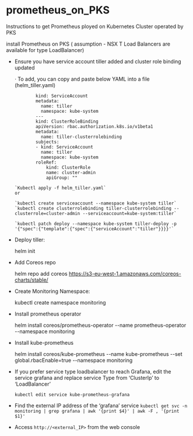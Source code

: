 # prometheus_on_PKS
Instructions to get Prometheus ployed on Kubernetes Cluster operated by PKS

install Prometheus on PKS ( assumption - NSX T Load Balancers are available for type LoadBalancer)


* Ensure you have service account tiller added and cluster role binding updated
 
	· To add, you can copy and paste below YAML into a file (helm_tiller.yaml)
	```yaml\apiVersion: v1
            kind: ServiceAccount
            metadata:
              name: tiller
              namespace: kube-system
            ---
            kind: ClusterRoleBinding
            apiVersion: rbac.authorization.k8s.io/v1beta1
            metadata:
              name: tiller-clusterrolebinding
            subjects:
            - kind: ServiceAccount
              name: tiller
              namespace: kube-system
            roleRef:
                kind: ClusterRole
                name: cluster-admin
                apiGroup: ""
 
  `Kubectl apply -f helm_tiller.yaml` 
  or 
  
	`kubectl create serviceaccount --namespace kube-system tiller` 
  `kubectl create clusterrolebinding tiller-clusterrolebinding --clusterrole=cluster-admin --serviceaccount=kube-system:tiller`
  
  `kubectl patch deploy --namespace kube-system tiller-deploy -p '{"spec":{"template":{"spec":{"serviceAccount":"tiller"}}}}'`

* Deploy tiller:

    helm init

* Add Coreos repo

    helm repo add coreos https://s3-eu-west-1.amazonaws.com/coreos-charts/stable/

* Create Monitoring Namespace: 

    kubectl create namespace monitoring

* Install prometheus operator

    helm install coreos/prometheus-operator --name prometheus-operator --namespace monitoring

* Install kube-prometheus

    helm install coreos/kube-prometheus --name kube-prometheus --set global.rbacEnable=true --namespace monitoring

     
* If you prefer service type loadbalancer to reach Grafana, edit the service grafana and replace service Type from ‘ClusterIp’ to ‘LoadBalancer’
 
	`kubectl edit service kube-prometheus-grafana`
 
* Find the external IP address of the ‘grafana’ service
	`kubectl get svc -n monitoring | grep grafana | awk '{print $4}' | awk -F , '{print $1}'`
 
* Access `http://<external_IP>` from the web console
